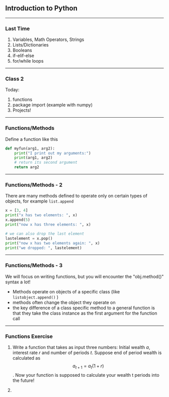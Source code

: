 ## Introduction to Python

---

### Last Time
1. Variables, Math Operators, Strings
2. Lists/Dictionaries
3. Booleans
4. if-elif-else
5. for/while loops

---

### Class 2
Today:
1. functions
2. package import (example with numpy)
3. Projects!

---

### Functions/Methods
Define a function like this
```python
def myfun(arg1, arg2):
    print("I print out my arguments:")
    print(arg1, arg2)
    # return its second argument
    return arg2
```

---
### Functions/Methods - 2
There are many methods defined to operate only on certain types of objects, for example `list.append`
```python
x = [3, 4]
print("x has two elements: ", x)
x.append(5)
print("now x has three elements: ", x)

# we can also drop the last element
lastelement = x.pop()
print("now x has two elements again: ", x)
print("we dropped: ", lastelement)

```

---
### Functions/Methods - 3

We will focus on writing functions, but you will encounter the "obj.method()" syntax a lot!

* Methods operate on objects of a specific class (like `listobject.append()` )
* methods often change the object they operate on
* the key difference of a class specific method to a general function is that they take the class instance as the first argument for the function call

---
### Functions Exercise

1. Write a function that takes as input three numbers: Initial wealth *a*, interest rate *r* and number of periods *t*. Suppose end of period wealth is calculated as $$a_{t+1} = a_t(1+r)$$. Now your function is supposed to calculate your wealth t periods into the future!

2.
